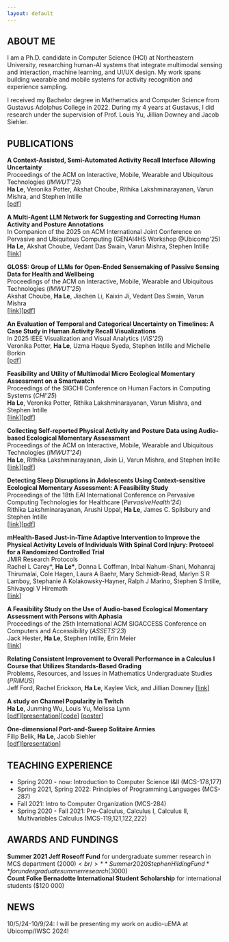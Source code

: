 ```yaml
---
layout: default
---
```


## ABOUT ME

I am a Ph.D. candidate in Computer Science (HCI) at Northeastern University, researching human-AI
systems that integrate multimodal sensing and interaction, machine learning, and UI/UX design. My work spans building wearable and mobile systems for activity recognition and experience sampling.

I received my Bachelor degree in Mathematics and Computer Science from Gustavus Adolphus College in 2022. During my 4 years at Gustavus, I did research under the supervision of Prof. Louis Yu, Jillian Downey and Jacob Siehler.

## PUBLICATIONS
**A Context-Assisted, Semi-Automated Activity Recall Interface Allowing Uncertainty**<br />
Proceedings of the ACM on Interactive, Mobile, Wearable and Ubiquitous Technologies (*IMWUT'25*)<br />
**Ha Le**, Veronika Potter, Akshat Choube, Rithika  Lakshminarayanan, Varun Mishra, and Stephen Intille<br /> 
\[[pdf](./assets/pdfs/ACAI.pdf)\]

**A Multi-Agent LLM Network for Suggesting and Correcting Human Activity and Posture Annotations**<br />
In Companion of the 2025 on ACM International
Joint Conference on Pervasive and Ubiquitous Computing (GENAI4HS Workshop @Ubicomp'25)<br />
**Ha Le**, Akshat Choube, Vedant Das Swain, Varun Mishra, Stephen Intille<br />
\[[link](https://doi.org/10.1145/3714394.3756185)\]

**GLOSS: Group of LLMs for Open-Ended Sensemaking of Passive Sensing Data for Health and Wellbeing**<br />
Proceedings of the ACM on Interactive, Mobile, Wearable and Ubiquitous Technologies (*IMWUT'25*)<br />
Akshat Choube, **Ha Le**, Jiachen Li, Kaixin Ji, Vedant Das Swain, Varun Mishra<br />
\[[link](https://arxiv.org/abs/2507.05461)\]\[[pdf](./assets/pdfs/GLOSS.pdf)\]

**An Evaluation of Temporal and Categorical Uncertainty on Timelines: A Case Study in Human Activity Recall Visualizations**<br />
In 2025 IEEE Visualization and Visual Analytics (*VIS'25*) <br />
Veronika Potter, **Ha Le**, Uzma Haque Syeda, Stephen Intille and Michelle Borkin<br />
\[[pdf](./assets/pdfs/VIS25.pdf)\]

**Feasibility and Utility of Multimodal Micro Ecological Momentary Assessment on a Smartwatch**<br />
Proceedings of the SIGCHI Conference on Human Factors in Computing Systems (*CHI'25*)<br />
**Ha Le**, Veronika Potter, Rithika  Lakshminarayanan, Varun Mishra, and Stephen Intille<br /> 
\[[link](https://doi.org/10.1145/3706598.3714086)\]\[[pdf](./assets/pdfs/multimodalEMA.pdf)\]

**Collecting Self-reported Physical Activity and Posture Data using Audio-based Ecological Momentary Assessment**<br />
Proceedings of the ACM on Interactive, Mobile, Wearable and Ubiquitous Technologies (*IMWUT'24*)<br />
**Ha Le**, Rithika Lakshminarayanan, Jixin Li, Varun Mishra, and Stephen Intille<br />
\[[link](https://doi.org/10.1145/3678584)\]\[[pdf](./assets/pdfs/audiouEMA.pdf)\]

**Detecting Sleep Disruptions in Adolescents Using Context-sensitive Ecological Momentary Assessment: A Feasibility Study**<br />
Proceedings of the 18th EAI International Conference on Pervasive Computing Technologies for Healthcare (*PervasiveHealth'24*)<br/>
Rithika Lakshminarayanan, Arushi Uppal, **Ha Le**, James C. Spilsbury and Stephen Intille<br />
\[[link](https://link.springer.com/chapter/10.1007/978-3-031-85572-6_20)\]\[[pdf](./assets/pdfs/sleep.pdf)\] <br />

**mHealth-Based Just-in-Time Adaptive Intervention to Improve the Physical Activity Levels of Individuals With Spinal Cord Injury: Protocol for a Randomized Controlled Trial**<br />
JMIR Research Protocols<br />
Rachel L Carey\*,  **Ha Le\***, Donna L Coffman, Inbal Nahum-Shani, Mohanraj Thirumalai, Cole Hagen, Laura A Baehr, Mary Schmidt-Read, Marlyn S R Lamboy, Stephanie A Kolakowsky-Hayner, Ralph J Marino, Stephen S Intille, Shivayogi V Hiremath<br />
\[[link](https://www.researchprotocols.org/2024/1/e57699)\]

**A Feasibility Study on the Use of Audio-based Ecological Momentary Assessment with Persons with Aphasia**<br />
Proceedings of the 25th International ACM SIGACCESS Conference on Computers and Accessibility (*ASSETS'23*) <br />
Jack Hester, **Ha Le**, Stephen Intille, Erin Meier<br />
\[[link](https://doi.org/10.1145/3597638.3608419)\]

**Relating Consistent Improvement to Overall Performance in a Calculus I Course that Utilizes Standards-Based Grading**<br />
Problems, Resources, and Issues in Mathematics Undergraduate Studies (*PRIMUS*)<br />
Jeff Ford, Rachel Erickson, **Ha Le**, Kaylee Vick, and Jillian Downey
\[[link](https://doi.org/10.1080/10511970.2024.2361374)\]

**A study on Channel Popularity in Twitch**<br />
**Ha Le**, Junming Wu, Louis Yu, Melissa Lynn<br />
\[[pdf](./assets/pdfs/twitch.pdf)\]\[[presentation](./assets/pdfs/twitch_present_draft.pptx.pdf)\]\[[code](https://github.com/hvrlxy/twitch_crawling)\] \[[poster](./assets/pdfs/POSTER.pdf)\]

**One-dimensional Port-and-Sweep Solitaire Armies**<br />
Filip Belik, **Ha Le**, Jacob Siehler<br />
\[[pdf](./assets/pdfs/One_dimensional_Port_and_Sweep_Solitaire_Armies__Copy_.pdf)\]\[[presentation](./assets/pdfs/PaSS.pdf)\]

## TEACHING EXPERIENCE
* Spring 2020 - now: Introduction to Computer Science I&II (MCS-178,177) <br />
* Spring 2021, Spring 2022: Principles of Programming Languages (MCS-287) <br />
* Fall 2021: Intro to Computer Organization (MCS-284)
* Spring 2020 - Fall 2021: Pre-Calculus, Calculus I, Calculus II, Multivariables Calculus (MCS-119,121,122,222)

## AWARDS AND FUNDINGS
**Summer 2021 Jeff Roseoff Fund** for undergraduate summer research in MCS department ($2000)<br />
**Summer 2020 Stephen Hilding Fund** for undergraduate summer research ($3000)<br />
**Count Folke Bernadotte International Student Scholarship** for international students ($120 000)

## NEWS
10/5/24-10/9/24: I will be presenting my work on audio-uEMA at Ubicomp/IWSC 2024!
